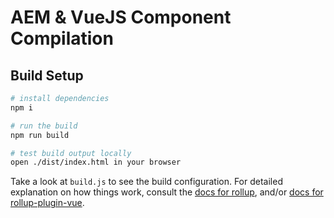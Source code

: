 # AEM &amp; VueJS Component Compilation

## Build Setup

``` bash
# install dependencies
npm i

# run the build
npm run build

# test build output locally
open ./dist/index.html in your browser
```

Take a look at `build.js` to see the build configuration.
For detailed explanation on how things work, consult the [docs for rollup](http://rollupjs.org/), and/or [docs for rollup-plugin-vue](https://github.com/vuejs/rollup-plugin-vue).
